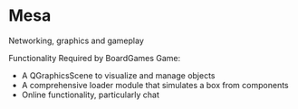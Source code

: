 Mesa
====

Networking, graphics and gameplay

Functionality Required by BoardGames Game:
- A QGraphicsScene to visualize and manage objects
- A comprehensive loader module that simulates a box from components
- Online functionality, particularly chat

